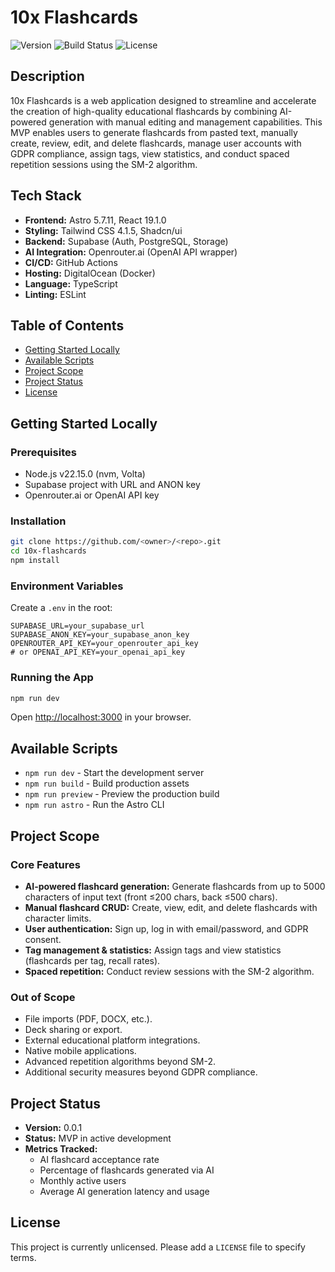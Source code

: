 # 10x Flashcards

![Version](https://img.shields.io/badge/version-0.0.1-blue)
![Build Status](https://github.com/<owner>/<repo>/actions/workflows/ci.yml/badge.svg)
![License](https://img.shields.io/badge/license-unlicensed-lightgrey)

## Description

10x Flashcards is a web application designed to streamline and accelerate the creation of high-quality educational flashcards by combining AI-powered generation with manual editing and management capabilities. This MVP enables users to generate flashcards from pasted text, manually create, review, edit, and delete flashcards, manage user accounts with GDPR compliance, assign tags, view statistics, and conduct spaced repetition sessions using the SM-2 algorithm.

## Tech Stack

- **Frontend:** Astro 5.7.11, React 19.1.0
- **Styling:** Tailwind CSS 4.1.5, Shadcn/ui
- **Backend:** Supabase (Auth, PostgreSQL, Storage)
- **AI Integration:** Openrouter.ai (OpenAI API wrapper)
- **CI/CD:** GitHub Actions
- **Hosting:** DigitalOcean (Docker)
- **Language:** TypeScript
- **Linting:** ESLint

## Table of Contents

- [Getting Started Locally](#getting-started-locally)
- [Available Scripts](#available-scripts)
- [Project Scope](#project-scope)
- [Project Status](#project-status)
- [License](#license)

## Getting Started Locally

### Prerequisites

- Node.js v22.15.0 (nvm, Volta)
- Supabase project with URL and ANON key
- Openrouter.ai or OpenAI API key

### Installation

```bash
git clone https://github.com/<owner>/<repo>.git
cd 10x-flashcards
npm install
```

### Environment Variables

Create a `.env` in the root:

```
SUPABASE_URL=your_supabase_url
SUPABASE_ANON_KEY=your_supabase_anon_key
OPENROUTER_API_KEY=your_openrouter_api_key
# or OPENAI_API_KEY=your_openai_api_key
```

### Running the App

```bash
npm run dev
```

Open [http://localhost:3000](http://localhost:3000) in your browser.

## Available Scripts

- `npm run dev` - Start the development server
- `npm run build` - Build production assets
- `npm run preview` - Preview the production build
- `npm run astro` - Run the Astro CLI

## Project Scope

### Core Features

- **AI-powered flashcard generation:** Generate flashcards from up to 5000 characters of input text (front ≤200 chars, back ≤500 chars).
- **Manual flashcard CRUD:** Create, view, edit, and delete flashcards with character limits.
- **User authentication:** Sign up, log in with email/password, and GDPR consent.
- **Tag management & statistics:** Assign tags and view statistics (flashcards per tag, recall rates).
- **Spaced repetition:** Conduct review sessions with the SM-2 algorithm.

### Out of Scope

- File imports (PDF, DOCX, etc.).
- Deck sharing or export.
- External educational platform integrations.
- Native mobile applications.
- Advanced repetition algorithms beyond SM-2.
- Additional security measures beyond GDPR compliance.

## Project Status

- **Version:** 0.0.1
- **Status:** MVP in active development
- **Metrics Tracked:**
  - AI flashcard acceptance rate
  - Percentage of flashcards generated via AI
  - Monthly active users
  - Average AI generation latency and usage

## License

This project is currently unlicensed. Please add a `LICENSE` file to specify terms.
